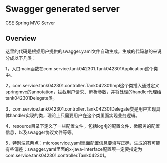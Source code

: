 # Swagger generated server

CSE Spring MVC Server


## Overview
这里的代码是根据用户提供的swagger.yaml文件自动生成。生成的代码总的来说分成以下几类：

1，入口main函数在com.service.tank042301.Tank042301Application这个类中。

2，com.service.tank042301.controller.Tank042301Impl这个类插入通过定义springmvc的annotation，拦截用户请求、解析参数，并将处理的handler代理给tank042301Delegate类。

3，com.service.tank042301.controller.Tank042301Delegate类是用户实现具体handler实现的类，理论上只需要用户在这个类里面实现业务逻辑。


4，resource目录下定义了一些配置文件，包括log4j的配置文件，微服务的配置信息，以及swagger协议文件等等。

5，特别注意两点：microservice.yaml里面配置信息要填写正确，生成的有可能有些偏差；swagger.yaml里面的x-java-interface配置项一定要指定为com.service.tank042301.controller.Tank042301。
